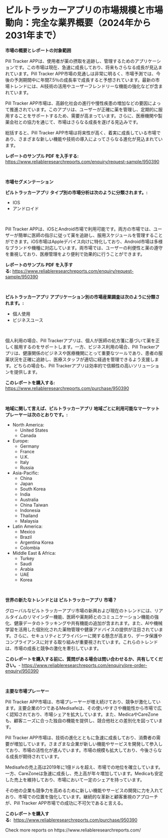 <p><h1>ピルトラッカーアプリの市場規模と市場動向：完全な業界概要（2024年から2031年まで）</h1></p><p><strong>市場の概要とレポートの対象範囲</strong></p>
<p><p>Pill Tracker APPは、使用者が薬の摂取を追跡し、管理するためのアプリケーションです。この市場は現在、急速に成長しており、将来もさらなる成長が見込まれています。Pill Tracker APP市場の見通しは非常に明るく、市場予測では、今後の予測期間中に年間7.5％の成長率で成長すると予想されています。最新の市場トレンドには、AI技術の活用やユーザーフレンドリーな機能の強化などが含まれています。</p><p>Pill Tracker APP市場は、高齢化社会の進行や慢性疾患の増加などの要因によって推進されています。このアプリは、ユーザーが正確に薬を管理し、定期的に服用することをサポートするため、需要が高まっています。さらに、医療機関や製薬会社との協力を通じて、市場はさらなる成長を遂げる見込みです。</p><p>総括すると、Pill Tracker APP市場は将来性が高く、着実に成長している市場であり、さまざまな新しい機能や技術の導入によってさらなる進化が見込まれています。</p></p>
<p><strong>レポートのサンプル PDF を入手する:</strong> <a href="https://www.reliableresearchreports.com/enquiry/request-sample/950390">https://www.reliableresearchreports.com/enquiry/request-sample/950390</a></p>
<p>&nbsp;</p>
<p><strong>市場セグメンテーション</strong></p>
<p><strong>ピルトラッカーアプリ タイプ別の市場分析は次のように分類されます。:</strong></p>
<p><ul><li>IOS</li><li>アンドロイド</li></ul></p>
<p>&nbsp;</p>
<p><p>Pill Tracker APPは、iOSとAndroid市場で利用可能です。両方の市場では、ユーザーが簡単に医師の指示に従って薬を追跡し、服用スケジュールを管理することができます。iOS市場はAppleデバイス向けに特化しており、Android市場は多様なブランドや機種に対応しています。両市場では、ユーザーの利便性と薬の遵守を重視しており、医療管理をより便利で効果的に行うことができます。</p></p>
<p><strong>レポートのサンプル PDF を入手する:</strong>&nbsp;<a href="https://www.reliableresearchreports.com/enquiry/request-sample/950390">https://www.reliableresearchreports.com/enquiry/request-sample/950390</a></p>
<p>&nbsp;</p>
<p><strong> ピルトラッカーアプリ アプリケーション別の市場産業調査は次のように分類されます。:</strong></p>
<p><ul><li>個人使用</li><li>ビジネスユース</li></ul></p>
<p>&nbsp;</p>
<p><p>個人利用の場合、Pill Trackerアプリは、個人が医師の処方箋に基づいて薬を正しく服用するのをサポートします。一方、ビジネス利用の場合、Pill Trackerアプリは、健康関係のビジネスや医療機関にとって重要なツールであり、患者の服薬状況を正確に追跡し、医療スタッフが適切に経過を管理できるよう支援します。どちらの場合も、Pill Trackerアプリは効率的で信頼性の高いソリューションを提供します。</p></p>
<p><strong>このレポートを購入する:</strong>&nbsp; <a href="https://www.reliableresearchreports.com/purchase/950390">https://www.reliableresearchreports.com/purchase/950390</a></p>
<p>&nbsp;</p>
<p><strong>地域に関して言えば、ピルトラッカーアプリ 地域ごとに利用可能なマーケットプレーヤーは次のとおりです。:</strong></p>
<p><ul>
    <li>
        North America:
        <ul>
            <li>United States</li>
            <li>Canada</li>
        </ul>
    </li>
    <li>
        Europe:
        <ul>
            <li>Germany</li>
            <li>France</li>
            <li>U.K.</li>
            <li>Italy</li>
            <li>Russia</li>
        </ul>
    </li>
    <li>
        Asia-Pacific:
        <ul>
            <li>China</li>
            <li>Japan</li>
            <li>South Korea</li>
            <li>India</li>
            <li>Australia</li>
            <li>China Taiwan</li>
            <li>Indonesia</li>
            <li>Thailand</li>
            <li>Malaysia</li>
        </ul>
    </li>
    <li>
        Latin America:
        <ul>
            <li>Mexico</li>
            <li>Brazil</li>
            <li>Argentina Korea</li>
            <li>Colombia</li>
        </ul>
    </li>
    <li>
        Middle East & Africa:
        <ul>
            <li>Turkey</li>
            <li>Saudi</li>
            <li>Arabia</li>
            <li>UAE</li>
            <li>Korea</li>
        </ul>
    </li>
    </ul></p>
<p>&nbsp;</p>
<p><strong>世界の新たなトレンドとは ピルトラッカーアプリ 市場？</strong></p>
<p><p>グローバルなピルトラッカーアプリ市場の新興および現在のトレンドには、リアルタイムのリマインダー機能、医師や薬剤師とのコミュニケーション機能の強化、健康データのトラッキングや共有機能の追加が含まれます。また、AIや機械学習を活用した個別化された薬物管理や健康アドバイスの提供が注目されています。さらに、セキュリティとプライバシーに関する懸念が高まり、データ保護やコンプライアンスに対する取り組みが重要視されています。これらのトレンドは、市場の成長と競争の激化を牽引しています。</p></p>
<p><strong>このレポートを購入する前に、質問がある場合は問い合わせるか、共有してください。</strong>- <a href="https://www.reliableresearchreports.com/enquiry/pre-order-enquiry/950390">https://www.reliableresearchreports.com/enquiry/pre-order-enquiry/950390</a></p>
<p>&nbsp;</p>
<p><strong>主要な市場プレーヤー</strong></p>
<p><p>Pill Tracker APP市場は、市場プレーヤーが増え続けており、競争が激化しています。主要企業の1つであるMedisafeは、その使いやすさや機能性から市場で広く認知されており、市場シェアを拡大しています。また、MedicaやCareZoneも、顧客ニーズに合った独自の機能を提供し、競合他社との差別化を図っています。</p><p>Pill Tracker APP市場は、技術の進化とともに急速に成長しており、消費者の需要が増加しています。さまざまな企業が新しい機能やサービスを開発して参入しており、市場の活性化が進んでいます。市場の規模も拡大しており、今後さらなる成長が期待されています。</p><p>Medisafeの売上高は2019年に1億ドルを超え、市場での地位を確立しています。一方、CareZoneは急速に成長し、売上高が年々増加しています。Medicaも安定した売上を維持しており、市場において一定のシェアを持っています。</p><p>その他の企業も競争力を高めるために新しい機能やサービスの開発に力を入れており、市場での位置を強化しています。継続的な革新と顧客重視のアプローチが、Pill Tracker APP市場での成功に不可欠であると言える。</p></p>
<p><strong>このレポートを購入する:</strong>&nbsp;&nbsp;<a href="https://www.reliableresearchreports.com/purchase/950390">https://www.reliableresearchreports.com/purchase/950390</a></p>
<p>Check more reports on https://www.reliableresearchreports.com/</p>